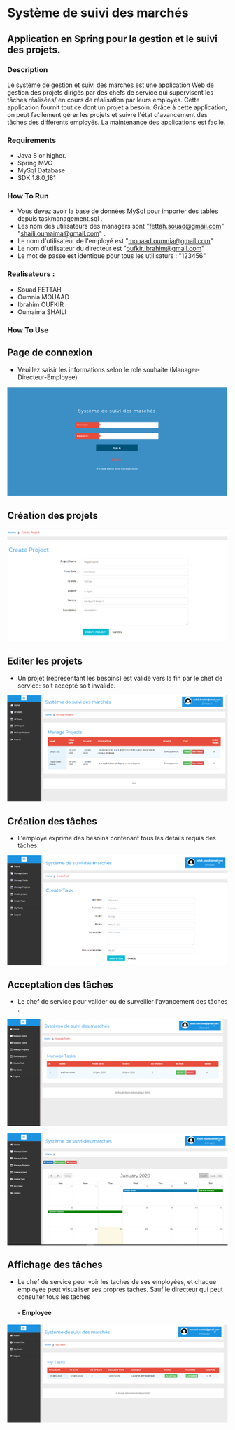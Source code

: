 # Système de suivi des marchés
## Application en Spring pour la gestion et le suivi des projets.

### Description
Le système de gestion et suivi des marchés est une application Web de gestion des projets dirigés par des chefs de service qui supervisent les tâches réalisées/ en cours de réalisation par leurs employés. Cette application fournit tout ce dont un projet a besoin. Grâce à cette application, on peut facilement gérer les projets et suivre l'état d'avancement des tâches des différents employés. La maintenance des applications est facile.
### Requirements
* Java 8 or higher.
* Spring MVC
* MySql Database
* SDK 1.8.0_181

### How To Run
* Vous devez avoir la base de données MySql pour importer des tables depuis taskmanagement.sql .
* Les nom des utilisateurs des managers sont "fettah.souad@gmail.com" "shaili.oumaima@gmail.com" .
* Le nom d'utilisateur de l'employé est "mouaad.oumnia@gmail.com"
* Le nom d'utilisateur du directeur est "oufkir.ibrahim@gmail.com"
* Le mot de passe est identique pour tous les utilisaturs : "123456"

### Realisateurs :
* Souad FETTAH
* Oumnia MOUAAD
* Ibrahim OUFKIR
* Oumaima SHAILI

### How To Use


## Page de connexion
   - Veuillez saisir les informations selon le role souhaite (Manager-Directeur-Employee)
   
   ![Image description](https://github.com/brahimoufkir/Systeme-de-suivi/blob/master/images/accueil.PNG)
  
   
 ## Création des projets
 
   ![Image description](https://github.com/brahimoufkir/Systeme-de-suivi/blob/master/images/createprojects.PNG)

## Editer les projets
   - Un projet (représentant les besoins) est validé vers la fin par le chef de service: soit accepté soit invalide.
   
   ![Image description](https://github.com/brahimoufkir/Systeme-de-suivi/blob/master/images/allprojectsDirecteur.PNG)
   
  ## Création des tâches
   - L'employé exprime des besoins contenant tous les détails requis des tâches.
 
   ![Image description](https://github.com/brahimoufkir/Systeme-de-suivi/blob/master/images/createtask.PNG)
   
  ## Acceptation des tâches
   - Le chef de service peur valider ou de surveiller l'avancement des tâches .
 
   ![Image description](https://github.com/brahimoufkir/Systeme-de-suivi/blob/master/images/managetask.PNG)
   
   
   ![Image description](https://github.com/brahimoufkir/Systeme-de-suivi/blob/master/images/homeManager.PNG)
   
   ## Affichage des tâches
   - Le chef de service peur voir les taches de ses employées, et chaque employée peut visualiser ses propres taches. Sauf le directeur qui peut consulter tous les taches
 
      #### - Employee
      
   ![Image description](https://github.com/brahimoufkir/Systeme-de-suivi/blob/master/images/mytasks.PNG)
     
